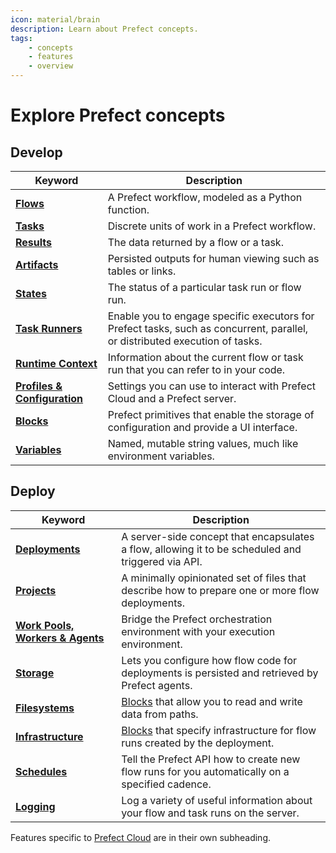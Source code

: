 ```yaml
---
icon: material/brain
description: Learn about Prefect concepts.
tags:
    - concepts
    - features
    - overview
---
```


# Explore Prefect concepts

## Develop

| Keyword                                            | Description                                                                                                                 |
| -------------------------------------------------- | --------------------------------------------------------------------------------------------------------------------------- |
| __[Flows](/concepts/flows)__                       | A Prefect workflow, modeled as a Python function.                                                                           |
| __[Tasks](/concepts/tasks)__                       | Discrete units of work in a Prefect workflow.                                                                               |
| __[Results](/concepts/results)__                   | The data returned by a flow or a task.                                                                                      |
| __[Artifacts](/concepts/artifacts)__               | Persisted outputs for human viewing such as tables or links.                                                                |
| __[States](/concepts/states)__                     | The status of a particular task run or flow run.                                                                            |
| __[Task Runners](/concepts/task-runners)__         | Enable you to engage specific executors for Prefect tasks, such as concurrent, parallel, or distributed execution of tasks. |
| __[Runtime Context](/concepts/runtime-context)__   | Information about the current flow or task run that you can refer to in your code.                                          |
| __[Profiles & Configuration](/concepts/settings)__ | Settings you can use to interact with Prefect Cloud and a Prefect server.                                                   |
| __[Blocks](/concepts/blocks)__                     | Prefect primitives that enable the storage of configuration and provide a UI interface.                                     |
| __[Variables](/concepts/variables)__               | Named, mutable string values, much like environment variables.                                                              |

## Deploy
| Keyword                                                  | Description                                                                                        |
| -------------------------------------------------------- | -------------------------------------------------------------------------------------------------- |
| __[Deployments](/concepts/deployments)__                 | A server-side concept that encapsulates a flow, allowing it to be scheduled and triggered via API. |
| __[Projects](/concepts/projects)__                       | A minimally opinionated set of files that describe how to prepare one or more flow deployments.    |
| __[Work Pools, Workers & Agents](/concepts/work-pools)__ | Bridge the Prefect orchestration environment with your execution environment.                      |
| __[Storage](/concepts/storage)__                         | Lets you configure how flow code for deployments is persisted and retrieved by Prefect agents.     |
| __[Filesystems](/concepts/filesystems)__                 | [Blocks](/concepts/blocks/) that allow you to read and write data from paths.                      |
| __[Infrastructure](/concepts/infrastructure)__           | [Blocks](/concepts/blocks/) that specify infrastructure for flow runs created by the deployment.   |
| __[Schedules](/concepts/schedules)__                     | Tell the Prefect API how to create new flow runs for you automatically on a specified cadence.     |
| __[Logging](/concepts/logs)__                            | Log a variety of useful information about your flow and task runs on the server.                   |

Features specific to [Prefect Cloud](/cloud/) are in their own subheading.
